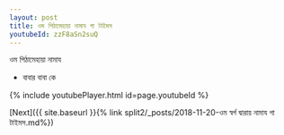 ```yaml
---
layout: post
title: ওম পিঠামেহায়া নামায গা টাইমস
youtubeId: zzF8aSn2suQ
---
```

 
 
 ওম পিঠামেহায়া নামায  
 
 -  বাবার বাবা কে 
 
  
 
  
 
 
 
 
 
 


{% include youtubePlayer.html id=page.youtubeId %}
 
[Next]({{ site.baseurl }}{% link  split2/_posts/2018-11-20-ওম স্বর্গ দ্বারায় নামায গা টাইমস.md%})
 
